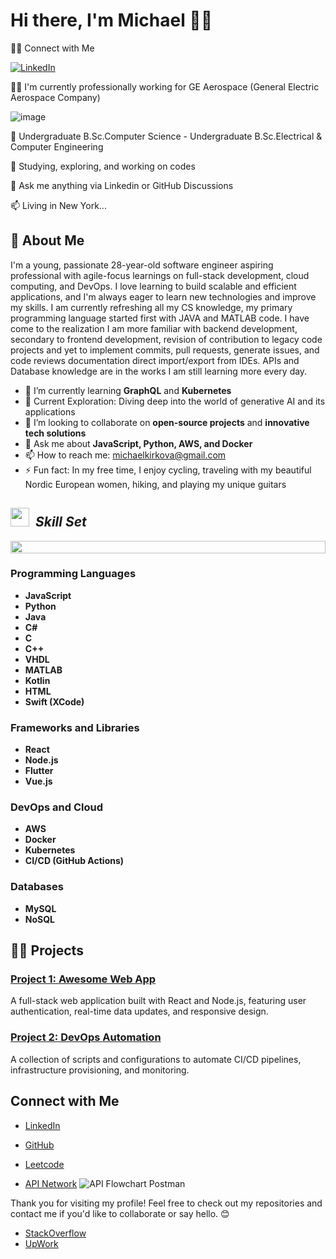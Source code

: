 
# Hi there, I'm Michael 👋🏻

👩‍💻 Connect with Me

[![LinkedIn](https://img.shields.io/badge/LinkedIn-Connect-blue)]([https://www.linkedin.com/in/michael-k-30a548a9/](https://www.linkedin.com/in/michael-kirkov%C3%A1-%F0%9F%87%BA%F0%9F%87%B8%F0%9F%87%AA%F0%9F%87%BA-30a548a9/?trk=PROFILE_DROP_DOWN))

👩‍💻 I'm currently professionally working for GE Aerospace (General Electric Aerospace Company) 

![image](https://github.com/user-attachments/assets/73d59f2e-e87a-40ae-98bc-59a1e3fda0df)

🧠 Undergraduate B.Sc.Computer Science - Undergraduate B.Sc.Electrical & Computer Engineering

🤔 Studying, exploring, and working on codes

💬 Ask me anything via Linkedin or GitHub Discussions

📫 Living in New York...

## 🚀 About Me

I'm a young, passionate 28-year-old software engineer aspiring professional with agile-focus learnings on full-stack development, cloud computing, and DevOps. I love learning to build scalable and efficient applications, and I'm always eager to learn new technologies and improve my skills. I am currently refreshing all my CS knowledge, my primary programming language started first with JAVA and MATLAB code. I have come to the realization I am more familiar with backend development, secondary to frontend development, revision of contribution to legacy code projects and yet to implement commits, pull requests, generate issues, and code reviews documentation direct import/export from IDEs. APIs and Database knowledge are in the works I am still learning more every day.

- 🌱 I’m currently learning **GraphQL** and **Kubernetes**
- 🤖 Current Exploration: Diving deep into the world of generative AI and its applications<br>
- 👯 I’m looking to collaborate on **open-source projects** and **innovative tech solutions**
- 💬 Ask me about **JavaScript, Python, AWS, and Docker**
- 📫 How to reach me: [michaelkirkova@gmail.com](mailto:michaelkirkova@gmail.com)
- ⚡ Fun fact: In my free time, I enjoy cycling, traveling with my beautiful Nordic European women, hiking, and playing my unique guitars

## <img src="https://media2.giphy.com/media/QssGEmpkyEOhBCb7e1/giphy.gif?cid=ecf05e47a0n3gi1bfqntqmob8g9aid1oyj2wr3ds3mg700bl&rid=giphy.gif" width ="30">&nbsp; ***Skill Set***
<img src="https://i.imgur.com/dBaSKWF.gif" height="20" width="100%">

### Programming Languages
- **JavaScript**
- **Python**
- **Java**
- **C#**
- **C**
- **C++**
- **VHDL**
- **MATLAB**
- **Kotlin**
- **HTML**
- **Swift (XCode)**
  
### Frameworks and Libraries
- **React**
- **Node.js**
- **Flutter**
- **Vue.js**

### DevOps and Cloud
- **AWS**
- **Docker**
- **Kubernetes**
- **CI/CD (GitHub Actions)**

### Databases
- **MySQL**
- **NoSQL**


## 👩‍💻 Projects

### [Project 1: Awesome Web App](https://github.com/EngineerMichael/Project-1-Awesome-Web-App)
A full-stack web application built with React and Node.js, featuring user authentication, real-time data updates, and responsive design.

### [Project 2: DevOps Automation](https://github.com/EngineerMichael/Project-2-DevOps-Automation)
A collection of scripts and configurations to automate CI/CD pipelines, infrastructure provisioning, and monitoring.

## Connect with Me

- [LinkedIn](https://www.linkedin.com/in/michael-k-30a548a9/)
  
- [GitHub](https://github.com/EngineerMichael)
- [Leetcode](https://leetcode.com/u/engineermichael/)

- [API Network](https://www.postman.com/api-engineering-2025)
![API Flowchart Postman](https://github.com/user-attachments/assets/4ac83d78-d869-45f9-9ad6-989298213d59)

Thank you for visiting my profile! Feel free to check out my repositories and contact me if you'd like to collaborate or say hello. 😊

- [StackOverflow](https://stackoverflow.com/users/28923276/michael-kirkova)
- [UpWork](https://www.upwork.com/freelancers/~0153bd8a96cec3bbd0?viewMode=1)
